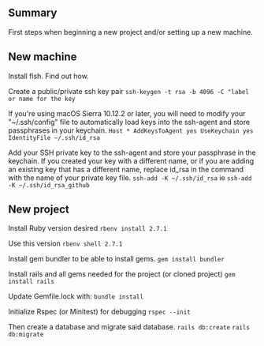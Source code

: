 ## Summary

First steps when beginning a new project and/or setting up a new machine.

## New machine

Install fish. Find out how.
 
Create a public/private ssh key pair
`ssh-keygen -t rsa -b 4096 -C "label or name for the key`

If you're using macOS Sierra 10.12.2 or later, you will need to modify your "~/.ssh/config" file to automatically load keys into the ssh-agent and store passphrases in your keychain.
`Host *
  AddKeysToAgent yes
  UseKeychain yes
  IdentityFile ~/.ssh/id_rsa`
  
Add your SSH private key to the ssh-agent and store your passphrase in the keychain. If you created your key with a different name, or if you are adding an existing key that has a different name, replace id_rsa in the command with the name of your private key file.
`ssh-add -K ~/.ssh/id_rsa` ie `ssh-add -K ~/.ssh/id_rsa_github`


## New project

Install Ruby version desired
`rbenv install 2.7.1`

Use this version
`rbenv shell 2.7.1`

Install gem bundler to be able to install gems.
`gem install bundler`

Install rails and all gems needed for the project (or cloned project)
`gem install rails`

Update Gemfile.lock with:
`bundle install`

Initialize Rspec (or Minitest) for debugging
`rspec --init`

Then create a database and migrate said database.
`rails db:create`
`rails db:migrate`
